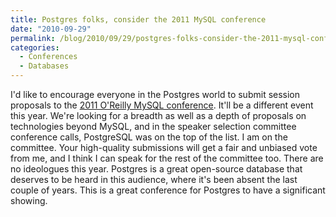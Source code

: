 ```yaml
---
title: Postgres folks, consider the 2011 MySQL conference
date: "2010-09-29"
permalink: /blog/2010/09/29/postgres-folks-consider-the-2011-mysql-conference/
categories:
  - Conferences
  - Databases
---
```

I'd like to encourage everyone in the Postgres world to submit session proposals to the [2011 O'Reilly MySQL conference][1]. It'll be a different event this year. We're looking for a breadth as well as a depth of proposals on technologies beyond MySQL, and in the speaker selection committee conference calls, PostgreSQL was on the top of the list. I am on the committee. Your high-quality submissions will get a fair and unbiased vote from me, and I think I can speak for the rest of the committee too. There are no ideologues this year. Postgres is a great open-source database that deserves to be heard in this audience, where it's been absent the last couple of years. This is a great conference for Postgres to have a significant showing.

 [1]: http://en.oreilly.com/mysql2011/
